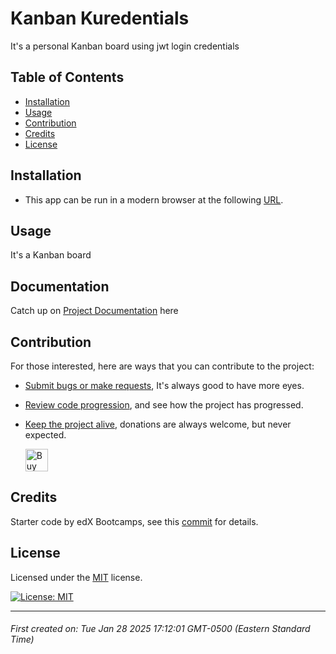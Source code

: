 # Kanban Kuredentials

It's a personal Kanban board using jwt login credentials



## Table of Contents

- [Installation](#installation)
- [Usage](#usage)
- [Contribution](#contribution)
- [Credits](#credits)
- [License](#license)





## Installation

* This app can be run in a modern browser at the following [URL](https://kanban-kuredentials.onrender.com).





## Usage

It's a Kanban board




## Documentation

Catch up on [Project Documentation](https://github.com/artoftheniles/kanban-kuredentials/wiki) here




## Contribution

For those interested, here are ways that you can contribute to the project:

* [Submit bugs or make requests](https://github.com/artoftheniles/kanban-kuredentials/issues), It's always good to have more eyes.
* [Review code progression](https://github.com/artoftheniles/kanban-kuredentials/pulls), and see how the project has progressed.
* [Keep the project alive](https://ko-fi.com/artoftheniles#), donations are always welcome, but never expected.

    <a href='https://ko-fi.com/V7V116V0Z9' target='_blank'><img height='36' style='border:0px;height:36px;' src='https://storage.ko-fi.com/cdn/kofi6.png?v=6' border='0' alt='Buy Me a Coffee at ko-fi.com' /></a>




## Credits

Starter code by edX Bootcamps, see this [commit]() for details.




## License

Licensed under the [MIT](LICENSE.txt) license. 

[![License: MIT](https://img.shields.io/badge/License-MIT-yellow.svg)](https://opensource.org/licenses/MIT)

---

###### First created on: Tue Jan 28 2025 17:12:01 GMT-0500 (Eastern Standard Time)
